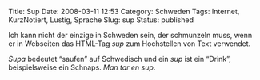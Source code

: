 Title: Sup
Date: 2008-03-11 12:53
Category: Schweden
Tags: Internet, KurzNotiert, Lustig, Sprache
Slug: sup
Status: published

Ich kann nicht der einzige in Schweden sein, der schmunzeln muss, wenn
er in Webseiten das HTML-Tag *sup* zum Hochstellen von Text verwendet.
<!--more Warum? &raquo;-->

*Supa* bedeutet “saufen” auf Schwedisch und ein *sup* ist ein “Drink”,
beispielsweise ein Schnaps. *Man tar en sup*.

